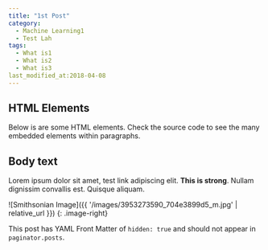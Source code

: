 ```yaml
---
title: "1st Post"
category: 
  - Machine Learning1
  - Test Lah 
tags:
  - What is1
  - What is2
  - What is3
last_modified_at:2018-04-08
---
```


## HTML Elements

Below is are some HTML elements. Check the source code to see the many embedded elements within paragraphs.

## Body text

Lorem ipsum dolor sit amet, test link adipiscing elit. **This is strong**. Nullam dignissim convallis est. Quisque aliquam.

![Smithsonian Image]({{ '/images/3953273590_704e3899d5_m.jpg' | relative_url }})
{: .image-right}

This post has YAML Front Matter of `hidden: true` and should not appear in `paginator.posts`.

